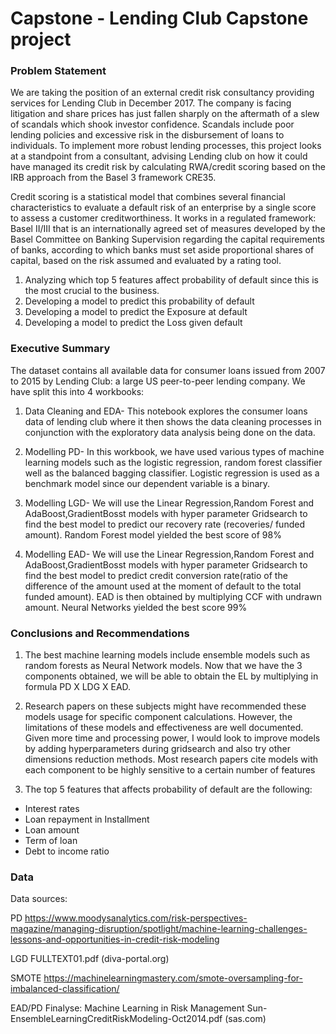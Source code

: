 # Capstone - Lending Club Capstone project


### Problem Statement

We are taking the position of an external credit risk consultancy providing services for Lending Club in December 2017. The company is facing litigation and share prices has just fallen sharply on the aftermath of a slew of scandals which shook investor confidence. Scandals include poor lending policies and excessive risk in the disbursement of loans to individuals. To implement more robust lending processes, this project looks at a standpoint from a consultant, advising Lending club on how it could have managed its credit risk by calculating RWA/credit scoring based on the IRB approach from the Basel 3 framework CRE35.

Credit scoring is a statistical model that combines several financial characteristics to evaluate a default risk of an enterprise by a single score to assess a customer creditworthiness. It works in a regulated framework: Basel II/III that is an internationally agreed set of measures developed by the Basel Committee on Banking Supervision regarding the capital requirements of banks, according to which banks must set aside proportional shares of capital, based on the risk assumed and evaluated by a rating tool.

1. Analyzing which top 5 features affect probability of default since this is the most crucial to the business.
2. Developing a model to predict this probability of default
3. Developing a model to predict the Exposure at default
4. Developing a model to predict the Loss given default


### Executive Summary

The dataset contains all available data for consumer loans issued from 2007 to 2015 by Lending Club: a large US peer-to-peer lending company. We have split this into 4 workbooks:

1. Data Cleaning and EDA- This notebook explores the consumer loans data of lending club where it then shows the data cleaning processes in conjunction with the exploratory data analysis being done on the data.
2. Modelling PD- In this workbook, we have used various types of machine learning models such as the logistic regression, random forest classifier well as the balanced bagging classifier. Logistic regression is used as a benchmark model since our dependent variable is a binary.
3. Modelling LGD- We will use the Linear Regression,Random Forest and AdaBoost,GradientBosst models with hyper parameter Gridsearch to find the best model to predict our recovery rate (recoveries/ funded amount). Random Forest model yielded the best  score of 98% 

4. Modelling EAD- We will use the Linear Regression,Random Forest and AdaBoost,GradientBosst models with hyper parameter Gridsearch to find the best model to predict credit conversion rate(ratio of the difference of the amount used at the moment of default to the total funded amount). EAD is then obtained by multiplying CCF with undrawn amount. Neural Networks yielded the best score 99%


### Conclusions and Recommendations


1. The best machine learning models include ensemble models such as random forests as Neural Network models. Now that we have the 3 components obtained, we will be able to obtain the EL by multiplying in formula PD X LDG X EAD. 

2. Research papers on these subjects might have recommended these models usage for specific component calculations. However, the limitations of these models and effectiveness are well documented. Given more time and processing power, I would look to improve models by adding hyperparameters during gridsearch and also try other dimensions reduction methods. Most research papers cite models with each component to be highly sensitive to a certain number of features
3. The top 5 features that affects probability of default are the following:
- Interest rates
- Loan repayment in Installment
- Loan amount
- Term of loan
- Debt to income ratio


### Data

Data sources:

PD
https://www.moodysanalytics.com/risk-perspectives-magazine/managing-disruption/spotlight/machine-learning-challenges-lessons-and-opportunities-in-credit-risk-modeling

LGD
FULLTEXT01.pdf (diva-portal.org)

SMOTE
 https://machinelearningmastery.com/smote-oversampling-for-imbalanced-classification/ 

EAD/PD
Finalyse: Machine Learning in Risk Management
Sun-EnsembleLearningCreditRiskModeling-Oct2014.pdf (sas.com)
